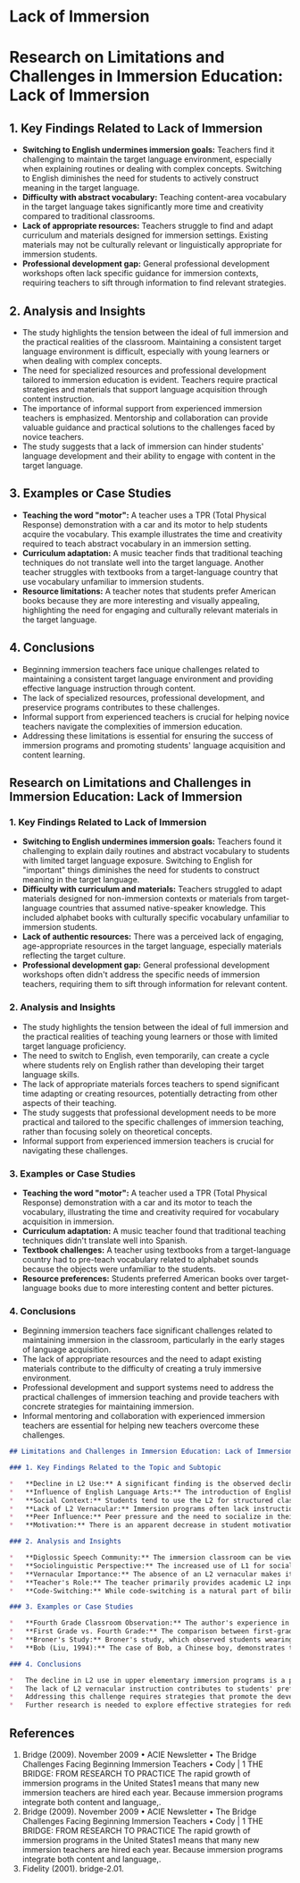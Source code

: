 # Lack of Immersion

# Research on Limitations and Challenges in Immersion Education: Lack of Immersion

## 1. Key Findings Related to Lack of Immersion

*   **Switching to English undermines immersion goals:** Teachers find it challenging to maintain the target language environment, especially when explaining routines or dealing with complex concepts. Switching to English diminishes the need for students to actively construct meaning in the target language.
*   **Difficulty with abstract vocabulary:** Teaching content-area vocabulary in the target language takes significantly more time and creativity compared to traditional classrooms.
*   **Lack of appropriate resources:** Teachers struggle to find and adapt curriculum and materials designed for immersion settings. Existing materials may not be culturally relevant or linguistically appropriate for immersion students.
*   **Professional development gap:** General professional development workshops often lack specific guidance for immersion contexts, requiring teachers to sift through information to find relevant strategies.

## 2. Analysis and Insights

*   The study highlights the tension between the ideal of full immersion and the practical realities of the classroom. Maintaining a consistent target language environment is difficult, especially with young learners or when dealing with complex concepts.
*   The need for specialized resources and professional development tailored to immersion education is evident. Teachers require practical strategies and materials that support language acquisition through content instruction.
*   The importance of informal support from experienced immersion teachers is emphasized. Mentorship and collaboration can provide valuable guidance and practical solutions to the challenges faced by novice teachers.
*   The study suggests that a lack of immersion can hinder students' language development and their ability to engage with content in the target language.

## 3. Examples or Case Studies

*   **Teaching the word "motor":** A teacher uses a TPR (Total Physical Response) demonstration with a car and its motor to help students acquire the vocabulary. This example illustrates the time and creativity required to teach abstract vocabulary in an immersion setting.
*   **Curriculum adaptation:** A music teacher finds that traditional teaching techniques do not translate well into the target language. Another teacher struggles with textbooks from a target-language country that use vocabulary unfamiliar to immersion students.
*   **Resource limitations:** A teacher notes that students prefer American books because they are more interesting and visually appealing, highlighting the need for engaging and culturally relevant materials in the target language.

## 4. Conclusions

*   Beginning immersion teachers face unique challenges related to maintaining a consistent target language environment and providing effective language instruction through content.
*   The lack of specialized resources, professional development, and preservice programs contributes to these challenges.
*   Informal support from experienced teachers is crucial for helping novice teachers navigate the complexities of immersion education.
*   Addressing these limitations is essential for ensuring the success of immersion programs and promoting students' language acquisition and content learning.


## Research on Limitations and Challenges in Immersion Education: Lack of Immersion

### 1. Key Findings Related to Lack of Immersion

*   **Switching to English undermines immersion goals:** Teachers found it challenging to explain daily routines and abstract vocabulary to students with limited target language exposure. Switching to English for "important" things diminishes the need for students to construct meaning in the target language.
*   **Difficulty with curriculum and materials:** Teachers struggled to adapt materials designed for non-immersion contexts or materials from target-language countries that assumed native-speaker knowledge. This included alphabet books with culturally specific vocabulary unfamiliar to immersion students.
*   **Lack of authentic resources:** There was a perceived lack of engaging, age-appropriate resources in the target language, especially materials reflecting the target culture.
*   **Professional development gap:** General professional development workshops often didn't address the specific needs of immersion teachers, requiring them to sift through information for relevant content.

### 2. Analysis and Insights

*   The study highlights the tension between the ideal of full immersion and the practical realities of teaching young learners or those with limited target language proficiency.
*   The need to switch to English, even temporarily, can create a cycle where students rely on English rather than developing their target language skills.
*   The lack of appropriate materials forces teachers to spend significant time adapting or creating resources, potentially detracting from other aspects of their teaching.
*   The study suggests that professional development needs to be more practical and tailored to the specific challenges of immersion teaching, rather than focusing solely on theoretical concepts.
*   Informal support from experienced immersion teachers is crucial for navigating these challenges.

### 3. Examples or Case Studies

*   **Teaching the word "motor":** A teacher used a TPR (Total Physical Response) demonstration with a car and its motor to teach the vocabulary, illustrating the time and creativity required for vocabulary acquisition in immersion.
*   **Curriculum adaptation:** A music teacher found that traditional teaching techniques didn't translate well into Spanish.
*   **Textbook challenges:** A teacher using textbooks from a target-language country had to pre-teach vocabulary related to alphabet sounds because the objects were unfamiliar to the students.
*   **Resource preferences:** Students preferred American books over target-language books due to more interesting content and better pictures.

### 4. Conclusions

*   Beginning immersion teachers face significant challenges related to maintaining immersion in the classroom, particularly in the early stages of language acquisition.
*   The lack of appropriate resources and the need to adapt existing materials contribute to the difficulty of creating a truly immersive environment.
*   Professional development and support systems need to address the practical challenges of immersion teaching and provide teachers with concrete strategies for maintaining immersion.
*   Informal mentoring and collaboration with experienced immersion teachers are essential for helping new teachers overcome these challenges.


```markdown
## Limitations and Challenges in Immersion Education: Lack of Immersion

### 1. Key Findings Related to the Topic and Subtopic

*   **Decline in L2 Use:** A significant finding is the observed decline in the use of the immersion language (L2) among students, particularly in the upper elementary grades (4th and 5th). This decline is especially noticeable during social interactions.
*   **Influence of English Language Arts:** The introduction of English Language Arts into the curriculum seems to trigger an increase in English (L1) usage, which then spills over into other subject areas.
*   **Social Context:** Students tend to use the L2 for structured classroom tasks and interactions with the teacher but revert to their L1 for social interactions with peers.
*   **Lack of L2 Vernacular:** Immersion programs often lack instruction in the L2 vernacular, leaving students without the necessary vocabulary and colloquial structures for informal social communication.
*   **Peer Influence:** Peer pressure and the need to socialize in their L1 significantly influence older students' language choices.
*   **Motivation:** There is an apparent decrease in student motivation to use the L2 with each other as they progress through the grades.

### 2. Analysis and Insights

*   **Diglossic Speech Community:** The immersion classroom can be viewed as a diglossic speech community, where the L2 is the formal language for academic purposes, and the L1 is the informal language for social interaction.
*   **Sociolinguistic Perspective:** The increased use of L1 for social interaction is predictable from a sociolinguistic perspective, as children need a vernacular language to establish identity, power relationships, and engage in social activities like teasing and arguing.
*   **Vernacular Importance:** The absence of an L2 vernacular makes it difficult for students to fully integrate the L2 into their social lives, leading them to prefer the L1 for these interactions.
*   **Teacher's Role:** The teacher primarily provides academic L2 input, which is insufficient for students to develop the colloquial language needed for peer interactions.
*   **Code-Switching:** While code-switching is a natural part of bilingual development, it should be avoided as much as possible. Younger students code-switch because it's easier, while older students may do it for social reasons.

### 3. Examples or Case Studies

*   **Fourth Grade Classroom Observation:** The author's experience in a fourth-grade classroom illustrates the gradual increase in English usage after the introduction of English Language Arts.
*   **First Grade vs. Fourth Grade:** The comparison between first-grade and fourth-grade students highlights the differences in L2 usage and the influence of factors like peer pressure and the novelty of learning a new language.
*   **Broner's Study:** Broner's study, which observed students wearing microphones, showed that L2 use varied depending on the interlocutor, task, and content of the lesson.
*   **Bob (Liu, 1994):** The case of Bob, a Chinese boy, demonstrates that students may use the L2 more assertively and with vernacular expressions when interacting with peers compared to interactions with the teacher.

### 4. Conclusions

*   The decline in L2 use in upper elementary immersion programs is a persistent challenge rooted in sociolinguistic factors, particularly the need for a vernacular language for social interaction.
*   The lack of L2 vernacular instruction contributes to students' preference for the L1 in social settings.
*   Addressing this challenge requires strategies that promote the development and use of L2 vernacular among students, potentially through incorporating more colloquial language and social activities into the curriculum.
*   Further research is needed to explore effective strategies for reducing L1 use and increasing L2 immersion in the upper grades.
```


## References

1. Bridge (2009). November 2009  • ACIE Newsletter  • The Bridge Challenges Facing Beginning Immersion Teachers • Cody |  1 THE BRIDGE: FROM RESEARCH TO PRACTICE The rapid growth of immersion programs in the United States1 means that many new immersion  teachers are hired each year. Because immersion programs integrate both content and language,.
2. Bridge (2009). November 2009  • ACIE Newsletter  • The Bridge Challenges Facing Beginning Immersion Teachers • Cody |  1 THE BRIDGE: FROM RESEARCH TO PRACTICE The rapid growth of immersion programs in the United States1 means that many new immersion  teachers are hired each year. Because immersion programs integrate both content and language,.
3. Fidelity (2001). bridge-2.01.
